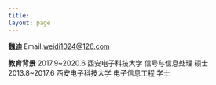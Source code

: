 ```yaml
---
title: 
layout: page
---
```


**魏迪**
Email:weidi1024@126.com

**教育背景**
2017.9~2020.6 西安电子科技大学 信号与信息处理  硕士    
2013.8~2017.6 西安电子科技大学 电子信息工程    学士

